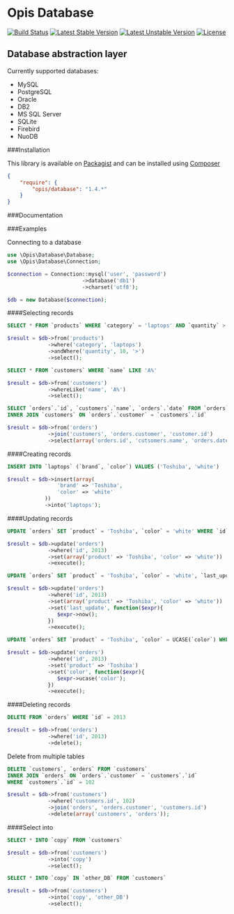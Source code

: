 Opis Database
=============
[![Build Status](https://travis-ci.org/opis/database.png)](https://travis-ci.org/opis/database)
[![Latest Stable Version](https://poser.pugx.org/opis/database/version.png)](https://packagist.org/packages/opis/database)
[![Latest Unstable Version](https://poser.pugx.org/opis/database/v/unstable.png)](//packagist.org/packages/opis/database)
[![License](https://poser.pugx.org/opis/database/license.png)](https://packagist.org/packages/opis/database)

Database abstraction layer
-------------------------
Currently supported databases:
* MySQL
* PostgreSQL
* Oracle
* DB2
* MS SQL Server
* SQLite
* Firebird
* NuoDB

###Installation

This library is available on [Packagist](https://packagist.org/packages/opis/database) and can be installed using [Composer](http://getcomposer.org)

```json
{
    "require": {
        "opis/database": "1.4.*"
    }
}
```
###Documentation

###Examples

Connecting to a database

```php
use \Opis\Database\Database;
use \Opis\Database\Connection;

$connection = Connection::mysql('user', 'password')
                        ->database('db1')
                        ->charset('utf8');

$db = new Database($connection);
```

####Selecting records

```sql
SELECT * FROM `products` WHERE `category` = 'laptops' AND `quantity` > 10
```

```php
$result = $db->from('products')
             ->where('category', 'laptops')
             ->andWhere('quantity', 10, '>')
             ->select();
```

```sql
SELECT * FROM `customers` WHERE `name` LIKE 'A%'
```

```php
$result = $db->from('customers')
             ->whereLike('name', 'A%')
             ->select();
```

```sql
SELECT `orders`.`id`, `customers`.`name`, `orders`.`date` FROM `orders`
INNER JOIN `customers` ON `orders`.`customer` = `customers`.`id`
```

```php
$result = $db->from('orders')
             ->join('customers', 'orders.customer', 'customer.id')
             ->select(array('orders.id', 'cutsomers.name', 'orders.date'));
```

####Creating records


```sql
INSERT INTO `laptops` (`brand`, `color`) VALUES ('Toshiba', 'white')
```

```php
$result = $db->insert(array(
                'brand' => 'Toshiba',
                'color' => 'white'
            ))
            ->into('laptops');
```

####Updating records

```sql
UPDATE `orders` SET `product` = 'Toshiba', `color` = 'white' WHERE `id` = 2013
```

```php
$result = $db->update('orders')
             ->where('id', 2013)
             ->set(array('product' => 'Toshiba', 'color' => 'white'))
             ->execute();
```

```sql
UPDATE `orders` SET `product` = 'Toshiba', `color` = 'white', `last_update` = NOW() WHERE `id` = 2013
```

```php
$result = $db->update('orders')
             ->where('id', 2013)
             ->set(array('product' => 'Toshiba', 'color' => 'white'))
             ->set('last_update', function($expr){
                $expr->now();
             })
             ->execute();
```

```sql
UPDATE `orders` SET `product` = 'Toshiba', `color` = UCASE(`color`) WHERE `id` = 2013
```

```php
$result = $db->update('orders')
             ->where('id', 2013)
             ->set('product' => 'Toshiba')
             ->set('color', function($expr){
                $expr->ucase('color');
             })
             ->execute();
```

####Deleting records

```sql
DELETE FROM `orders` WHERE `id` = 2013
```

```php
$result = $db->from('orders')
             ->where('id', 2013)
             ->delete();
```

Delete from multiple tables

```sql
DELETE `customers`, `orders` FROM `customers`
INNER JOIN `orders` ON `orders`.`customer` = `customers`.`id`
WHERE `customers`.`id` = 102
```

```php
$result = $db->from('customers')
             ->where('customers.id', 102)
             ->join('orders', 'orders.customer', 'customers.id')
             ->delete(array('customers', 'orders'));
```

####Select into

```sql
SELECT * INTO `copy` FROM `customers`
```

```php
$result = $db->from('customers')
             ->into('copy')
             ->select();
```

```sql
SELECT * INTO `copy` IN `other_DB` FROM `customers`
```

```php
$result = $db->from('customers')
             ->into('copy', 'other_DB')
             ->select();
```